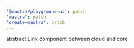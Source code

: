```yaml
---
'@mastra/playground-ui': patch
'mastra': patch
'create-mastra': patch
---
```


abstract Link component between cloud and core
